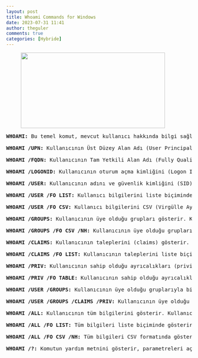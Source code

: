 ```yaml
---
layout: post
title: Whoami Commands for Windows
date: 2023-07-31 11:41
author: theguler
comments: true
categories: [Hybride]
---
```

<!-- wp:image {"id":333,"width":391,"height":205,"sizeSlug":"large","linkDestination":"none"} -->
<figure class="wp-block-image size-large is-resized"><img src="https://farukguler.com/assets/post_images/powershell-4-sdn.jpg?w=1024" alt="" class="wp-image-333" style="width:391px;height:205px" width="391" height="205" /></figure>
<!-- /wp:image -->

<!-- wp:preformatted -->
<pre class="wp-block-preformatted"><strong>WHOAMI:</strong> Bu temel komut, mevcut kullanıcı hakkında bilgi sağlar. Kullanıcının adını ve güvenlik kimliğini (Security ID - SID) gösterir.

<strong>WHOAMI /UPN:</strong> Kullanıcının Üst Düzey Alan Adı (User Principal Name) bilgisini gösterir. UPN, kullanıcının etki alanı hesabını tanımlayan kullanıcı adıdır.

<strong>WHOAMI /FQDN:</strong> Kullanıcının Tam Yetkili Alan Adı (Fully Qualified Domain Name) bilgisini gösterir. Bu, kullanıcının ait olduğu etki alanını ve bilgisayar adını içerir.

<strong>WHOAMI /LOGONID:</strong> Kullanıcının oturum açma kimliğini (Logon ID) gösterir. Oturum açma kimliği, oturum açtığınızda size atanan benzersiz bir kimlik numarasıdır.

<strong>WHOAMI /USER:</strong> Kullanıcının adını ve güvenlik kimliğini (SID) gösterir. Kullanıcının etki alanı hesabını temsil eder.

<strong>WHOAMI /USER /FO LIST:</strong> Kullanıcı bilgilerini liste biçiminde gösterir. Bu, daha kolay okunabilir bir çıktı sağlar.

<strong>WHOAMI /USER /FO CSV:</strong> Kullanıcı bilgilerini CSV (Virgülle Ayrılmış Değerler) biçiminde gösterir. Bu, başka bir program veya betikle kullanmak için uygun bir veri formatıdır.

<strong>WHOAMI /GROUPS:</strong> Kullanıcının üye olduğu grupları gösterir. Kullanıcı, birden fazla grup üyeliğine sahip olabilir.

<strong>WHOAMI /GROUPS /FO CSV /NH:</strong> Kullanıcının üye olduğu grupları CSV formatında gösterir, başlık satırı olmadan (No Header).

<strong>WHOAMI /CLAIMS:</strong> Kullanıcının taleplerini (claims) gösterir. Talepler, kimlik doğrulama ve yetkilendirme süreçlerinde kullanıcı hakkındaki ek bilgileri içerir.

<strong>WHOAMI /CLAIMS /FO LIST:</strong> Kullanıcının taleplerini liste biçiminde gösterir. Bu, taleplerin ayrıntılı bir görünümünü sağlar.

<strong>WHOAMI /PRIV:</strong> Kullanıcının sahip olduğu ayrıcalıkları (privileges) gösterir. Ayrıcalıklar, işletim sisteminde özel yetkilere sahip olmayı ifade eder.

<strong>WHOAMI /PRIV /FO TABLE:</strong> Kullanıcının sahip olduğu ayrıcalıkları tablo biçiminde gösterir.

<strong>WHOAMI /USER /GROUPS:</strong> Kullanıcının üye olduğu gruplarıyla birlikte kullanıcı bilgilerini gösterir. Kullanıcının grup üyeliği ve temel bilgileri bir arada sunar.

<strong>WHOAMI /USER /GROUPS /CLAIMS /PRIV:</strong> Kullanıcının üye olduğu gruplar, talepler ve ayrıcalıklar dahil olmak üzere tüm detaylı bilgileri gösterir. En kapsamlı bilgi çıktısını verir.

<strong>WHOAMI /ALL:</strong> Kullanıcının tüm bilgilerini gösterir. Kullanıcı, gruplar, talepler ve ayrıcalıklar dahil olmak üzere tüm bilgileri içerir.

<strong>WHOAMI /ALL /FO LIST:</strong> Tüm bilgileri liste biçiminde gösterir. Kapsamlı bir çıktı sağlar.

<strong>WHOAMI /ALL /FO CSV /NH:</strong> Tüm bilgileri CSV formatında gösterir, başlık satırı olmadan (No Header).

<strong>WHOAMI /?:</strong> Komutun yardım metnini gösterir, parametreleri açıklar. Bu parametre, kullanım hakkında daha fazla bilgi almanıza yardımcı olur.</pre>
<!-- /wp:preformatted -->
